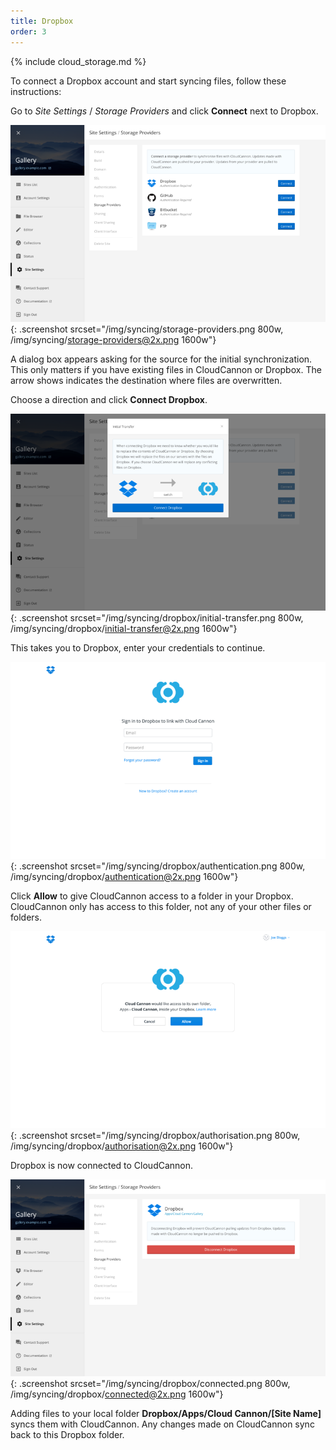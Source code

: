 ```yaml
---
title: Dropbox
order: 3
---
```

{% include cloud_storage.md %}

To connect a Dropbox account and start syncing files, follow these instructions:

Go to *Site Settings* / *Storage Providers* and click **Connect** next to Dropbox.

![Storage Providers interface](/img/syncing/storage-providers.png){: .screenshot srcset="/img/syncing/storage-providers.png 800w, /img/syncing/storage-providers@2x.png 1600w"}

A dialog box appears asking for the source for the initial synchronization. This only matters if you have existing files in CloudCannon or Dropbox. The arrow shows indicates the destination where files are overwritten.

Choose a direction and click **Connect Dropbox**.

![Dropbox Initial transfer selection](/img/syncing/dropbox/initial-transfer.png){: .screenshot srcset="/img/syncing/dropbox/initial-transfer.png 800w, /img/syncing/dropbox/initial-transfer@2x.png 1600w"}

This takes you to Dropbox, enter your credentials to continue.

![Dropbox authentication](/img/syncing/dropbox/authentication.png){: .screenshot srcset="/img/syncing/dropbox/authentication.png 800w, /img/syncing/dropbox/authentication@2x.png 1600w"}

Click **Allow** to give CloudCannon access to a folder in your Dropbox. CloudCannon only has access to this folder, not any of your other files or folders.

![Dropbox authorisation](/img/syncing/dropbox/authorisation.png){: .screenshot srcset="/img/syncing/dropbox/authorisation.png 800w, /img/syncing/dropbox/authorisation@2x.png 1600w"}

Dropbox is now connected to CloudCannon.

![Storage Providers interface with Dropbox connected](/img/syncing/dropbox/connected.png){: .screenshot srcset="/img/syncing/dropbox/connected.png 800w, /img/syncing/dropbox/connected@2x.png 1600w"}

Adding files to your local folder **Dropbox/Apps/Cloud Cannon/[Site Name]** syncs them with CloudCannon. Any changes made on CloudCannon sync back to this Dropbox folder.
